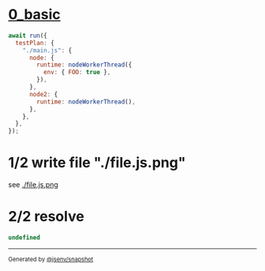 # [0_basic](../../coverage_node_merge.test.mjs#L42)

```js
await run({
  testPlan: {
    "./main.js": {
      node: {
        runtime: nodeWorkerThread({
          env: { FOO: true },
        }),
      },
      node2: {
        runtime: nodeWorkerThread(),
      },
    },
  },
});
```

# 1/2 write file "./file.js.png"

see [./file.js.png](./file.js.png)

# 2/2 resolve

```js
undefined
```

---

<sub>
  Generated by <a href="https://github.com/jsenv/core/tree/main/packages/independent/snapshot">@jsenv/snapshot</a>
</sub>
